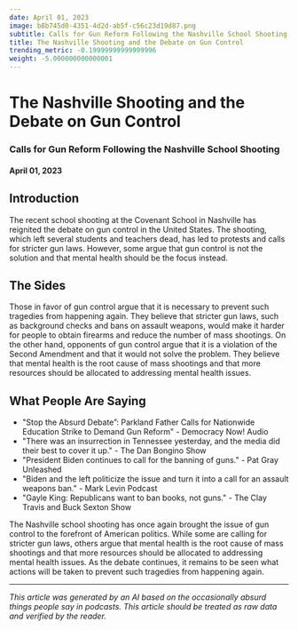 ```yaml
---
date: April 01, 2023
image: b8b745d0-4351-4d2d-ab5f-c56c23d19d87.png
subtitle: Calls for Gun Reform Following the Nashville School Shooting
title: The Nashville Shooting and the Debate on Gun Control
trending_metric: -0.19999999999999996
weight: -5.000000000000001
---
```

# The Nashville Shooting and the Debate on Gun Control
### Calls for Gun Reform Following the Nashville School Shooting
#### April 01, 2023

## Introduction
The recent school shooting at the Covenant School in Nashville has reignited the debate on gun control in the United States. The shooting, which left several students and teachers dead, has led to protests and calls for stricter gun laws. However, some argue that gun control is not the solution and that mental health should be the focus instead.

## The Sides
Those in favor of gun control argue that it is necessary to prevent such tragedies from happening again. They believe that stricter gun laws, such as background checks and bans on assault weapons, would make it harder for people to obtain firearms and reduce the number of mass shootings. On the other hand, opponents of gun control argue that it is a violation of the Second Amendment and that it would not solve the problem. They believe that mental health is the root cause of mass shootings and that more resources should be allocated to addressing mental health issues.

## What People Are Saying
- "Stop the Absurd Debate”: Parkland Father Calls for Nationwide Education Strike to Demand Gun Reform" - Democracy Now! Audio
- "There was an insurrection in Tennessee yesterday, and the media did their best to cover it up." - The Dan Bongino Show
- "President Biden continues to call for the banning of guns." - Pat Gray Unleashed
- "Biden and the left politicize the issue and turn it into a call for an assault weapons ban." - Mark Levin Podcast
- "Gayle King: Republicans want to ban books, not guns." - The Clay Travis and Buck Sexton Show

The Nashville school shooting has once again brought the issue of gun control to the forefront of American politics. While some are calling for stricter gun laws, others argue that mental health is the root cause of mass shootings and that more resources should be allocated to addressing mental health issues. As the debate continues, it remains to be seen what actions will be taken to prevent such tragedies from happening again.

 --- 

*This article was generated by an AI based on the occasionally absurd things people say in podcasts. This article should be treated as raw data and verified by the reader.*